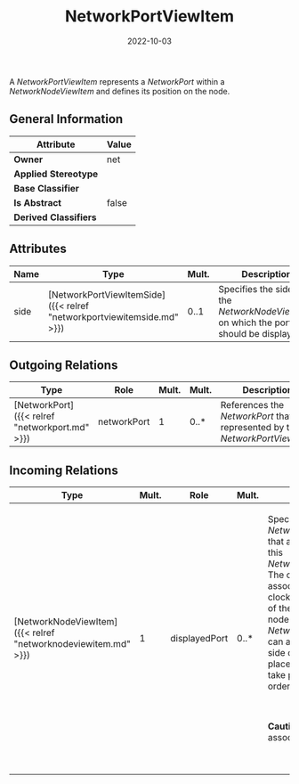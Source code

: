 ﻿---
title: NetworkPortViewItem
toc: false
type: specs
date: "2022-10-03"
draft: false
specification: VEC
version: 2.0.1
documentType: "Recommendation"
elementType: Class
classes:
  - NetworkPortViewItem
menu_name: vec-2.0.1
---
A <i>NetworkPortViewItem </i>represents a <i>NetworkPort</i> within a <i>NetworkNodeViewItem</i> and defines its position on the node.

## General Information

| Attribute               | Value |
|-------------------------|-------|
| **Owner**               | net |
| **Applied Stereotype**  |   |
| **Base Classifier**     |   |
| **Is Abstract**         | false |
| **Derived Classifiers** |   |

## Attributes
|  Name  |  Type  |  Mult.  |  Description  |  Owning Classifier  |
|--------|--------|---------|---------------|--------------|
|side | [NetworkPortViewItemSide]({{< relref "networkportviewitemside.md" >}}) | 0..1 | Specifies the side of the <i>NetworkNodeViewItem</i> on which the port should be displayed. | [NetworkPortViewItem]({{< relref "networkportviewitem.md" >}}) |

## Outgoing Relations
|    Type  |   Role   |   Mult.   |   Mult.   |   Description   |
|----------|----------|-----------|-----------|-----------------|
| [NetworkPort]({{< relref "networkport.md" >}}) | networkPort | 1 | 0..* | References the <i>NetworkPort</i> that is represented by this <i>NetworkPortViewItem.</i> |
##  Incoming Relations
|    Type  |   Mult.  |   Role    |   Mult.   |   Description  |
|----------|----------|-----------|-----------|----------------|
| [NetworkNodeViewItem]({{< relref "networknodeviewitem.md" >}}) | 1 | displayedPort | 0..* | <p> Specifies all <i>NetworkPortViewItems</i> that are displayed on this <i>NetworkNodeViewItem.</i> The order of this association defines the clockwise arrangement of the ports on the node. As each <i>NetworkPortViewItem </i>can also define the side on which it is placed, side definitions take precedence over order.      </p>      <p> <i>&#160;</i>      </p>      <p> <b>Caution: </b>This association is <u>ordered</u>!      </p>      <p> <i>&#160;</i>      </p> |
